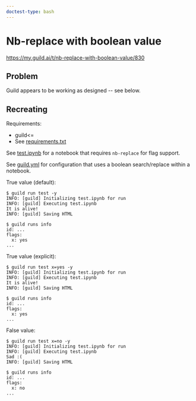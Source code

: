 ```yaml
---
doctest-type: bash
---
```


# Nb-replace with boolean value

https://my.guild.ai/t/nb-replace-with-boolean-value/830

## Problem

Guild appears to be working as designed -- see below.

## Recreating

Requirements:

- guild<=<applicable Guild version>
- See [requirements.txt](requirements.txt)

See [test.ipynb](test.ipynb) for a notebook that requires `nb-replace`
for flag support.

See [guild.yml](guild.yml) for configuration that uses a boolean
search/replace within a notebook.

True value (default):

    $ guild run test -y
    INFO: [guild] Initializing test.ipynb for run
    INFO: [guild] Executing test.ipynb
    It is alive!
    INFO: [guild] Saving HTML

    $ guild runs info
    id: ...
    flags:
      x: yes
    ...

True value (explicit):

    $ guild run test x=yes -y
    INFO: [guild] Initializing test.ipynb for run
    INFO: [guild] Executing test.ipynb
    It is alive!
    INFO: [guild] Saving HTML

    $ guild runs info
    id: ...
    flags:
      x: yes
    ...

False value:

    $ guild run test x=no -y
    INFO: [guild] Initializing test.ipynb for run
    INFO: [guild] Executing test.ipynb
    Sad :(
    INFO: [guild] Saving HTML

    $ guild runs info
    id: ...
    flags:
      x: no
    ...
